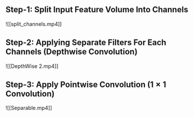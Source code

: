 

## Step-1: Split Input Feature Volume Into Channels


![[split_channels.mp4]]

## Step-2: Applying Separate Filters For Each Channels (Depthwise Convolution)

![[DepthWise 2.mp4]]

## Step-3: Apply Pointwise Convolution ($1 \times 1$ Convolution)

![[Separable.mp4]]